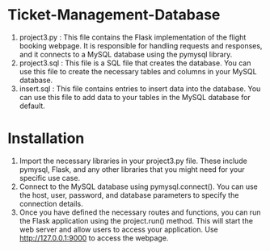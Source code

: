 # Ticket-Management-Database
1. project3.py : This file contains the Flask implementation of the flight booking webpage. It is responsible for handling requests and responses, and it connects to a MySQL database using the pymysql library.
2. project3.sql : This file is a SQL file that creates the database. You can use this file to create the necessary tables and columns in your MySQL database.
3. insert.sql : This file contains entries to insert data into the database. You can use this file to add data to your tables in the MySQL database for default.
# Installation
1. Import the necessary libraries in your project3.py file. These include pymysql, Flask, and any other libraries that you might need for your specific use case.
2. Connect to the MySQL database using pymysql.connect(). You can use the host, user, password, and database parameters to specify the connection details.
3. Once you have defined the necessary routes and functions, you can run the Flask application using the project.run() method. This will start the web server and allow users to access your application. Use http://127.0.0.1:9000 to access the webpage.
